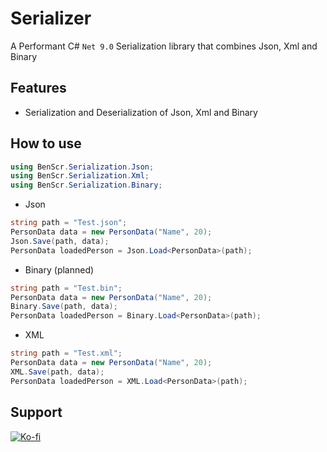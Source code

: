 # Serializer
A Performant C# `Net 9.0` Serialization library that combines Json, Xml and Binary

## Features
- Serialization and Deserialization of Json, Xml and Binary

## How to use
```csharp
using BenScr.Serialization.Json;
using BenScr.Serialization.Xml;
using BenScr.Serialization.Binary;
```

- Json
```csharp
string path = "Test.json";
PersonData data = new PersonData("Name", 20);
Json.Save(path, data);
PersonData loadedPerson = Json.Load<PersonData>(path);
```
- Binary (planned)
```csharp
string path = "Test.bin";
PersonData data = new PersonData("Name", 20);
Binary.Save(path, data);
PersonData loadedPerson = Binary.Load<PersonData>(path);
```
- XML
```csharp
string path = "Test.xml";
PersonData data = new PersonData("Name", 20);
XML.Save(path, data);
PersonData loadedPerson = XML.Load<PersonData>(path);
```
## Support
[![Ko-fi](https://ko-fi.com/img/githubbutton_sm.svg)](https://ko-fi.com/yourname)</p>
